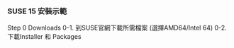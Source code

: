 ### SUSE 15 安裝示範
Step 0 Downloads
0-1. 到SUSE官網下載所需檔案 (選擇AMD64/Intel 64)
0-2. 下載Installer 和 Packages
